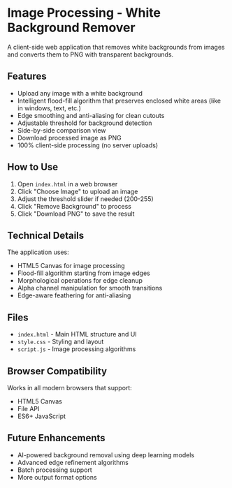 # Image Processing - White Background Remover

A client-side web application that removes white backgrounds from images and converts them to PNG with transparent backgrounds.

## Features

- Upload any image with a white background
- Intelligent flood-fill algorithm that preserves enclosed white areas (like in windows, text, etc.)
- Edge smoothing and anti-aliasing for clean cutouts
- Adjustable threshold for background detection
- Side-by-side comparison view
- Download processed image as PNG
- 100% client-side processing (no server uploads)

## How to Use

1. Open `index.html` in a web browser
2. Click "Choose Image" to upload an image
3. Adjust the threshold slider if needed (200-255)
4. Click "Remove Background" to process
5. Click "Download PNG" to save the result

## Technical Details

The application uses:
- HTML5 Canvas for image processing
- Flood-fill algorithm starting from image edges
- Morphological operations for edge cleanup
- Alpha channel manipulation for smooth transitions
- Edge-aware feathering for anti-aliasing

## Files

- `index.html` - Main HTML structure and UI
- `style.css` - Styling and layout
- `script.js` - Image processing algorithms

## Browser Compatibility

Works in all modern browsers that support:
- HTML5 Canvas
- File API
- ES6+ JavaScript

## Future Enhancements

- AI-powered background removal using deep learning models
- Advanced edge refinement algorithms
- Batch processing support
- More output format options
